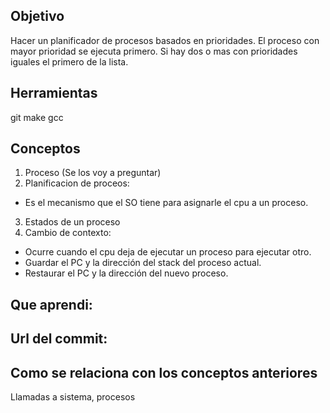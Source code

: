 ## Objetivo
Hacer un planificador de procesos basados en prioridades.
El proceso con mayor prioridad se ejecuta primero. 
Si hay dos o mas con prioridades iguales el primero de la lista.

## Herramientas
git 
make
gcc

## Conceptos
1) Proceso (Se los voy a preguntar)
2) Planificacion de proceos:
+ Es el mecanismo que el SO tiene para asignarle el cpu a un proceso.
3) Estados de un proceso
4) Cambio de contexto:
+ Ocurre cuando el cpu deja de ejecutar un proceso para ejecutar otro. 
+ Guardar el PC y la dirección del stack del proceso actual.
+ Restaurar el PC y la dirección del nuevo proceso.




## Que aprendi:


## Url del commit:

## Como se relaciona con los conceptos anteriores
Llamadas a sistema, procesos







